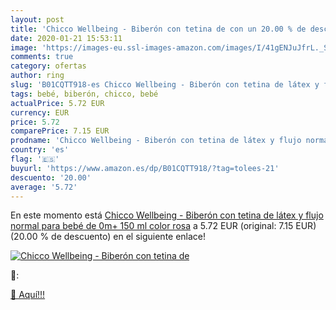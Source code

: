 ```yaml
---
layout: post
title: 'Chicco Wellbeing - Biberón con tetina de con un 20.00 % de descuento'
date: 2020-01-21 15:53:11
image: 'https://images-eu.ssl-images-amazon.com/images/I/41gENJuJfrL._SL200_.jpg'
comments: true
category: ofertas
author: ring
slug: 'B01CQTT918-es Chicco Wellbeing - Biberón con tetina de látex y flujo...'
tags: bebé, biberón, chicco, bebé
actualPrice: 5.72 EUR
currency: EUR
price: 5.72
comparePrice: 7.15 EUR
prodname: 'Chicco Wellbeing - Biberón con tetina de látex y flujo normal para bebé de 0m+  150 ml  color rosa'
country: 'es'
flag: '🇪🇸'
buyurl: 'https://www.amazon.es/dp/B01CQTT918/?tag=tolees-21'
descuento: '20.00'
average: '5.72'
---
```


En este momento está [Chicco Wellbeing - Biberón con tetina de látex y flujo normal para bebé de 0m+  150 ml  color rosa](https://www.amazon.es/dp/B01CQTT918/?tag=tolees-21) a 5.72 EUR (original: 7.15 EUR) (20.00 %  de descuento) en el siguiente enlace!

[![Chicco Wellbeing - Biberón con tetina de](https://images-eu.ssl-images-amazon.com/images/I/41gENJuJfrL._SL200_.jpg)](https://www.amazon.es/dp/B01CQTT918/?tag=tolees-21)

🔎:


[🛒 Aquí!!!](https://www.amazon.es/dp/B01CQTT918/?tag=tolees-21)
